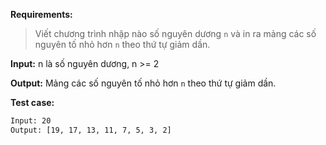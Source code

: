 **Requirements:**
> Viết chương trình nhập nào số nguyên dương `n` và in ra mảng các số nguyên tố nhỏ hơn `n` theo thứ tự giảm dần.

**Input:** n là số nguyên dương, n >= 2

**Output:** Mảng các số nguyên tố nhỏ hơn `n` theo thứ tự giảm dần.

**Test case:**

```bash
Input: 20
Output: [19, 17, 13, 11, 7, 5, 3, 2]
```
